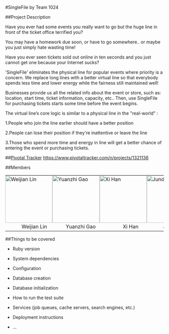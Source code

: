 
#SingleFile by Team 1024

##Project Description

Have you ever had some events you really want to go but the huge line in front of the ticket office terrified you?

You may have a homework due soon, or have to go somewhere.. or maybe you just simply hate wasting time!

Have you ever seen tickets sold out online in ten seconds and you just cannot get one because your Internet sucks?

'SingleFile' eliminates the physical line for popular events where priority is a concern. We replace long lines with a better virtual line so that everybody spends less time and lower energy while the fairness still maintained well!

Businesses provide us all the related info about the event or store, such as: location, start time, ticket information, capacity, etc.. Then, use SingleFile for purchasing tickets starts some time before the event begins. 

The virtual line’s core logic is similar to a physical line in the "real-world" :

1.People who join the line earlier should have a better position

2.People can lose their position if they're inattentive or leave the line

3.Those who spend more time and energy in line will get a better chance of entering the event or purchasing tickets.


##<a href="https://www.pivotaltracker.com/n/projects/1321136">Pivotal Tracker</a>
https://www.pivotaltracker.com/n/projects/1321136

##Members
<table>
	<tbody>
		<tr>
			<td style="padding: 0px; margin: 0px;"><img src="https://media.licdn.com/mpr/mpr/shrinknp_200_200/p/8/005/091/34b/04d8b97.jpg" alt="Weijian Lin" width="150px" height="150px"></td>
			<td style="padding: 0px; margin: 0px;"><img src="https://raw.githubusercontent.com/scalableinternetservices/Team1024/gaoyuanzhi/Yuanzhi.jpg" alt="Yuanzhi Gao" width="150px" height="150px"></td>
			<td style="padding: 0px; margin: 0px;"><img src="https://media.licdn.com/mpr/mpr/shrinknp_200_200/AAEAAQAAAAAAAAOVAAAAJGU0NTU2MTQzLTZlOTAtNGE1ZS05ZDU5LTUxMzNmYTk4YmNkYg.jpg" alt="Xi Han" width="150px" height="150px"></td>
			<td style="padding: 0px; margin: 0px;"><img src="#" alt="Junda Zhu" width="150px" height="150px"></td>
		</tr>
		<tr>
			<td style="text-align: center;">&nbsp;&nbsp;&nbsp;&nbsp;&nbsp;&nbsp;&nbsp;&nbsp;Weijian Lin</td>
			<td style="text-align: center;">&nbsp;&nbsp;&nbsp;&nbsp;&nbsp;&nbsp;&nbsp;Yuanzhi Gao</td>
			<td style="text-align: center;">&nbsp;&nbsp;&nbsp;&nbsp;&nbsp;&nbsp;&nbsp;&nbsp;&nbsp;&nbsp;&nbsp;Xi Han</td>
			<td style="text-align: center;">&nbsp;&nbsp;&nbsp;&nbsp;&nbsp;&nbsp;&nbsp;&nbsp;Junda Zhu</td>
		</tr>
	</tbody>
</table>

##Things to be covered

* Ruby version

* System dependencies

* Configuration

* Database creation

* Database initialization

* How to run the test suite

* Services (job queues, cache servers, search engines, etc.)

* Deployment instructions

* ...

